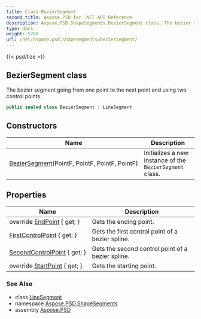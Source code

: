 ```yaml
---
title: Class BezierSegment
second_title: Aspose.PSD for .NET API Reference
description: Aspose.PSD.ShapeSegments.BezierSegment class. The bezier segment going from one point to the next point and using two control points
type: docs
weight: 5760
url: /net/aspose.psd.shapesegments/beziersegment/
---
```

{{< psd/tize >}}
## BezierSegment class

The bezier segment going from one point to the next point and using two control points.

```csharp
public sealed class BezierSegment : LineSegment
```

## Constructors

| Name | Description |
| --- | --- |
| [BezierSegment](beziersegment/)(PointF, PointF, PointF, PointF) | Initializes a new instance of the `BezierSegment` class. |

## Properties

| Name | Description |
| --- | --- |
| override [EndPoint](../../aspose.psd.shapesegments/linesegment/endpoint/) { get; } | Gets the ending point. |
| [FirstControlPoint](../../aspose.psd.shapesegments/beziersegment/firstcontrolpoint/) { get; } | Gets the first control point of a bezier spline. |
| [SecondControlPoint](../../aspose.psd.shapesegments/beziersegment/secondcontrolpoint/) { get; } | Gets the second control point of a bezier spline. |
| override [StartPoint](../../aspose.psd.shapesegments/linesegment/startpoint/) { get; } | Gets the starting point. |

### See Also

* class [LineSegment](../linesegment/)
* namespace [Aspose.PSD.ShapeSegments](../../aspose.psd.shapesegments/)
* assembly [Aspose.PSD](../../)


